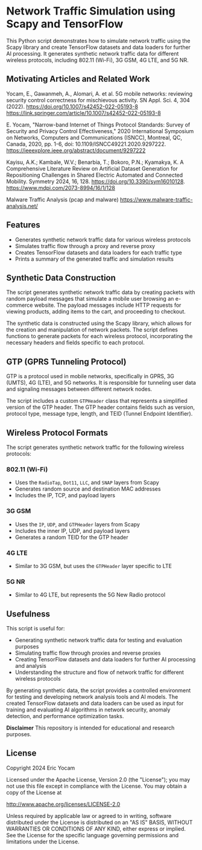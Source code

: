 # Network Traffic Simulation using Scapy and TensorFlow

This Python script demonstrates how to simulate network traffic using the Scapy library and create TensorFlow datasets and data loaders for further AI processing. It generates synthetic network traffic data for different wireless protocols, including 802.11 (Wi-Fi), 3G GSM, 4G LTE, and 5G NR.

## Motivating Articles and Related Work

Yocam, E., Gawanmeh, A., Alomari, A. et al. 5G mobile networks: reviewing security control correctness for mischievous activity. SN Appl. Sci. 4, 304 (2022). https://doi.org/10.1007/s42452-022-05193-8
https://link.springer.com/article/10.1007/s42452-022-05193-8

E. Yocam, "Narrow-band Internet of Things Protocol Standards: Survey of Security and Privacy Control Effectiveness," 2020 International Symposium on Networks, Computers and Communications (ISNCC), Montreal, QC, Canada, 2020, pp. 1-6, doi: 10.1109/ISNCC49221.2020.9297222. https://ieeexplore.ieee.org/abstract/document/9297222

Kayisu, A.K.; Kambale, W.V.; Benarbia, T.; Bokoro, P.N.; Kyamakya, K. A Comprehensive Literature Review on Artificial Dataset Generation for Repositioning Challenges in Shared Electric Automated and Connected Mobility. Symmetry 2024, 16, 128. https://doi.org/10.3390/sym16010128. 
https://www.mdpi.com/2073-8994/16/1/128

Malware Traffic Analysis (pcap and malware) https://www.malware-traffic-analysis.net/

## Features

- Generates synthetic network traffic data for various wireless protocols
- Simulates traffic flow through a proxy and reverse proxy
- Creates TensorFlow datasets and data loaders for each traffic type
- Prints a summary of the generated traffic and simulation results

## Synthetic Data Construction

The script generates synthetic network traffic data by creating packets with random payload messages that simulate a mobile user browsing an e-commerce website. The payload messages include HTTP requests for viewing products, adding items to the cart, and proceeding to checkout.

The synthetic data is constructed using the Scapy library, which allows for the creation and manipulation of network packets. The script defines functions to generate packets for each wireless protocol, incorporating the necessary headers and fields specific to each protocol.

## GTP (GPRS Tunneling Protocol)

GTP is a protocol used in mobile networks, specifically in GPRS, 3G (UMTS), 4G (LTE), and 5G networks. It is responsible for tunneling user data and signaling messages between different network nodes.

The script includes a custom `GTPHeader` class that represents a simplified version of the GTP header. The GTP header contains fields such as version, protocol type, message type, length, and TEID (Tunnel Endpoint Identifier).

## Wireless Protocol Formats

The script generates synthetic network traffic for the following wireless protocols:

### 802.11 (Wi-Fi)

- Uses the `RadioTap`, `Dot11`, `LLC`, and `SNAP` layers from Scapy
- Generates random source and destination MAC addresses
- Includes the IP, TCP, and payload layers

### 3G GSM

- Uses the `IP`, `UDP`, and `GTPHeader` layers from Scapy
- Includes the inner IP, UDP, and payload layers
- Generates a random TEID for the GTP header

### 4G LTE

- Similar to 3G GSM, but uses the `GTPHeader` layer specific to LTE

### 5G NR

- Similar to 4G LTE, but represents the 5G New Radio protocol

## Usefulness

This script is useful for:

- Generating synthetic network traffic data for testing and evaluation purposes
- Simulating traffic flow through proxies and reverse proxies
- Creating TensorFlow datasets and data loaders for further AI processing and analysis
- Understanding the structure and flow of network traffic for different wireless protocols

By generating synthetic data, the script provides a controlled environment for testing and developing network analysis tools and AI models. The created TensorFlow datasets and data loaders can be used as input for training and evaluating AI algorithms in network security, anomaly detection, and performance optimization tasks.

**Disclaimer**
This repository is intended for educational and research purposes.

## License
Copyright 2024 Eric Yocam

Licensed under the Apache License, Version 2.0 (the "License"); you may not use this file except in compliance with the License. You may obtain a copy of the License at

http://www.apache.org/licenses/LICENSE-2.0

Unless required by applicable law or agreed to in writing, software distributed under the License is distributed on an "AS IS" BASIS, WITHOUT WARRANTIES OR CONDITIONS OF ANY KIND, either express or implied. See the License for the specific language governing permissions and limitations under the License.

